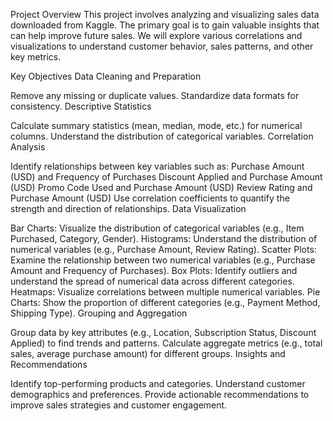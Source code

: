 Project Overview
This project involves analyzing and visualizing sales data downloaded from Kaggle. The primary goal is to gain valuable insights that can help improve future sales. We will explore various correlations and visualizations to understand customer behavior, sales patterns, and other key metrics.

Key Objectives
Data Cleaning and Preparation

Remove any missing or duplicate values.
Standardize data formats for consistency.
Descriptive Statistics

Calculate summary statistics (mean, median, mode, etc.) for numerical columns.
Understand the distribution of categorical variables.
Correlation Analysis

Identify relationships between key variables such as:
Purchase Amount (USD) and Frequency of Purchases
Discount Applied and Purchase Amount (USD)
Promo Code Used and Purchase Amount (USD)
Review Rating and Purchase Amount (USD)
Use correlation coefficients to quantify the strength and direction of relationships.
Data Visualization

Bar Charts: Visualize the distribution of categorical variables (e.g., Item Purchased, Category, Gender).
Histograms: Understand the distribution of numerical variables (e.g., Purchase Amount, Review Rating).
Scatter Plots: Examine the relationship between two numerical variables (e.g., Purchase Amount and Frequency of Purchases).
Box Plots: Identify outliers and understand the spread of numerical data across different categories.
Heatmaps: Visualize correlations between multiple numerical variables.
Pie Charts: Show the proportion of different categories (e.g., Payment Method, Shipping Type).
Grouping and Aggregation

Group data by key attributes (e.g., Location, Subscription Status, Discount Applied) to find trends and patterns.
Calculate aggregate metrics (e.g., total sales, average purchase amount) for different groups.
Insights and Recommendations

Identify top-performing products and categories.
Understand customer demographics and preferences.
Provide actionable recommendations to improve sales strategies and customer engagement.
